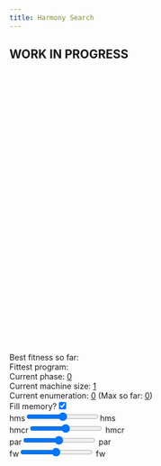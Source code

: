 ```yaml
---
title: Harmony Search
---
```

## WORK IN PROGRESS ##

<div id="harmony_playfield" style="width: 500px; height: 500px;"></div>

<form action="#" method="get">
 <div>
  Best fitness so far: <a href="#" id="harmony_fitness_display"></a>
 </div>
 <div>
  Fittest program: <a href="#" id="harmony_winner"></a>
 </div>
 <div>
  Current phase: <a href="#" id="harmony_phase">0</a>
 </div>
 <div>
  Current machine size: <a href="#" id="harmony_m">1</a>
 </div>
 <div>
  Current enumeration: <a href="#" id="harmony_this_enum">0</a> (Max so far: <a href="#" id="harmony_enum">0</a>)
 </div>
 <div>
  <label for="#fill">Fill memory?</label><input type="checkbox" id="fill" checked="checked" />
 </div>
 <div>
  <label for="hms">hms</label><input type="range" min="1" max="100" value="" id="hms" />hms
 </div>
 <div>
  <label for="hmcr">hmcr</label><input type="range" min="0" max="10" value="" id="hmcr" />  hmcr
 </div>
 <div>
  <label for="par">par</label><input type="range" min="0" max="10" value="" id="par" />  par
 </div>
 <div>
  <label for="fw">fw</label><input type="range" min="0" max="10" value="" id="fw" />  fw
 </div>
</form>

<script src="/js/jquery.js"></script>
<script src="/js/jquery_svg.js"></script>
<script src="/js/underscore.js"></script>
<script src="/js/optimisation/harmony_ui.js"></script>
